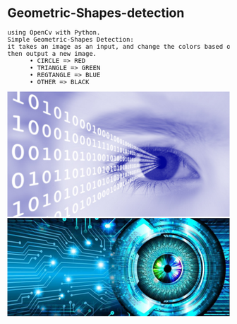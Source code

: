 # Geometric-Shapes-detection
<pre>
using OpenCv with Python.
Simple Geometric-Shapes Detection:
it takes an image as an input, and change the colors based on the shapes included into the input image
then output a new image.
      • CIRCLE => RED
      • TRIANGLE => GREEN
      • REGTANGLE => BLUE
      • OTHER => BLACK
</pre>

![](Digital-Image-Processing.jpg)
![](cs663.jpeg)


